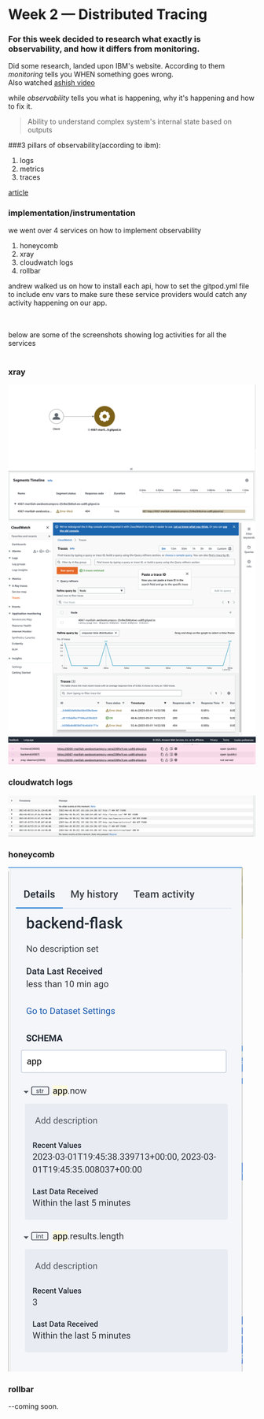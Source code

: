 # Week 2 — Distributed Tracing

### For this week decided to research what exactly is observability, and how it differs from monitoring.

Did some research, landed upon IBM's website. According to them *monitoring* tells you WHEN something goes wrong.<br/>
Also watched [ashish video](https://www.youtube.com/watch?v=bOf4ITxAcXc&list=PLBfufR7vyJJ7k25byhRXJldB5AiwgNnWv&index=31&ab_channel=CloudSecurityPodcast)

while *observability* tells you what is happening, why it's happening and how to fix it.
<br/>

> Ability to understand complex system's internal state based on outputs<br>

###3 pillars of observability(according to ibm):
1. logs
2. metrics
3. traces<br>

[article](https://www.ibm.com/cloud/blog/observability-vs-monitoring)

### implementation/instrumentation
we went over 4 services on how to implement observability
1. honeycomb
2. xray
3. cloudwatch logs
4. rollbar

andrew walked us on how to install each api, how to set the gitpod.yml file to include env vars to make sure these service providers would catch any activity happening on our app.<br><br><br>

below are some of the screenshots showing log activities for all the services<br><br>
### xray
![alt text](https://github.com/mariliah/aws-bootcamp-cruddur-2023/blob/main/journal/imgs/xray.png "xray")
![alt text](https://github.com/mariliah/aws-bootcamp-cruddur-2023/blob/main/journal/imgs/xray.traces.png "cloudwatch console page, showing xray traces")
![alt text](https://github.com/mariliah/aws-bootcamp-cruddur-2023/blob/main/journal/imgs/xray-daemon.png "xray daemon installed, but not running")


### cloudwatch logs
![alt text](https://github.com/mariliah/aws-bootcamp-cruddur-2023/blob/main/journal/imgs/cloudwatch.logs.png "cloudwatch logs")

### honeycomb
![alt text](https://github.com/mariliah/aws-bootcamp-cruddur-2023/blob/main/journal/imgs/honeycomb.results.png "honeycomb")

### rollbar
--coming soon.
